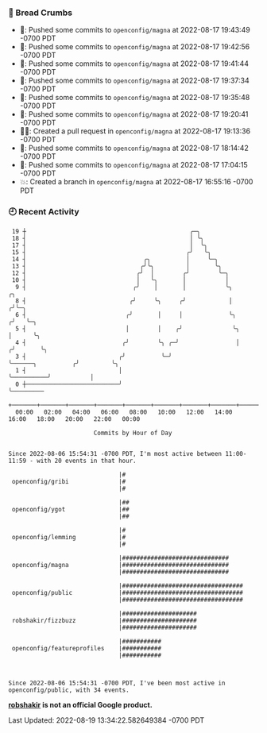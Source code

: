 ### 🍞 Bread Crumbs

 * 🚢: Pushed some commits to `openconfig/magna` at 2022-08-17 19:43:49 -0700 PDT
 * 🚢: Pushed some commits to `openconfig/magna` at 2022-08-17 19:42:56 -0700 PDT
 * 🚢: Pushed some commits to `openconfig/magna` at 2022-08-17 19:41:44 -0700 PDT
 * 🚢: Pushed some commits to `openconfig/magna` at 2022-08-17 19:37:34 -0700 PDT
 * 🚢: Pushed some commits to `openconfig/magna` at 2022-08-17 19:35:48 -0700 PDT
 * 🚢: Pushed some commits to `openconfig/magna` at 2022-08-17 19:20:41 -0700 PDT
 * ✍🏼: Created a pull request in `openconfig/magna` at 2022-08-17 19:13:36 -0700 PDT
 * 🚢: Pushed some commits to `openconfig/magna` at 2022-08-17 18:14:42 -0700 PDT
 * 🚢: Pushed some commits to `openconfig/magna` at 2022-08-17 17:04:15 -0700 PDT
 * 💥: Created a branch in `openconfig/magna` at 2022-08-17 16:55:16 -0700 PDT

### 🕘 Recent Activity
```
 19 ┼                                              ╭─╮
 18 ┤                                              │ ╰╮
 17 ┤                                              │  ╰╮
 15 ┤                                             ╭╯   ╰╮
 14 ┤                                 ╭╮          │     ╰─╮
 13 ┤                                ╭╯╰╮         │       ╰╮
 12 ┤                               ╭╯  │        ╭╯        ╰─╮
 10 ┤                               │   ╰╮       │           │
  9 ┤                              ╭╯    │       │           ╰╮                       ╭╮
  8 ┤                             ╭╯     ╰╮     ╭╯            │                      ╭╯╰─╮
  6 ┤                            ╭╯       │     │             ╰╮                    ╭╯   ╰─╮
  5 ┤                            │        │    ╭╯              ╰╮                   │      ╰╮
  4 ┤                           ╭╯        ╰╮ ╭─╯                │                  ╭╯       ╰╮
  3 ┤                          ╭╯          ╰─╯                  ╰──────╮          ╭╯         ╰╮
  1 ┤                          │                                       ╰──────────╯           │
  0 ┼──────────────────────────╯                                                              ╰─────────
    +───────+───────+───────+───────+───────+───────+───────+───────+───────+───────+───────+───────+────
  00:00   02:00   04:00   06:00   08:00   10:00   12:00   14:00   16:00   18:00   20:00   22:00   00:00   

						Commits by Hour of Day


Since 2022-08-06 15:54:31 -0700 PDT, I'm most active between 11:00-11:59 - with 20 events in that hour.

```



```
                               |#
 openconfig/gribi              |#
                               |#

                               |##
 openconfig/ygot               |##
                               |##

                               |#
 openconfig/lemming            |#
                               |#

                               |##############################
 openconfig/magna              |##############################
                               |##############################

                               |##################################
 openconfig/public             |##################################
                               |##################################

                               |#####################
 robshakir/fizzbuzz            |#####################
                               |#####################

                               |###########
 openconfig/featureprofiles    |###########
                               |###########



Since 2022-08-06 15:54:31 -0700 PDT, I've been most active in openconfig/public, with 34 events.

```
**[robshakir](mailto:robjs@google.com) is not an official Google product.**  


Last Updated: 2022-08-19 13:34:22.582649384 -0700 PDT
